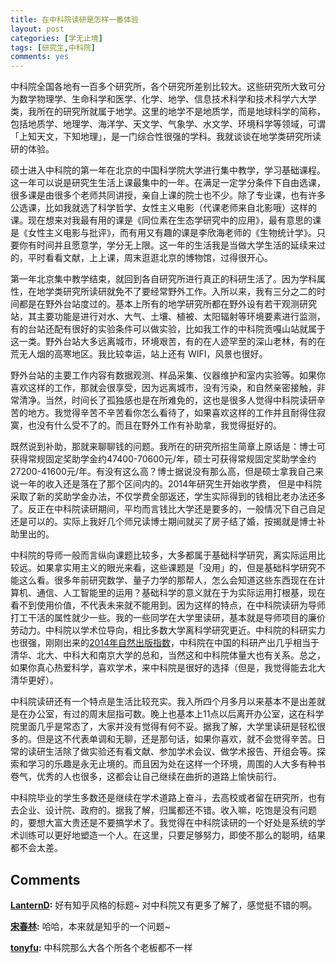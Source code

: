 ```yaml
---
title: 在中科院读研是怎样一番体验
layout: post
categories: [学无止境]
tags: [研究生,中科院]
comments: yes
---
```


中科院全国各地有一百多个研究所，各个研究所差别比较大。这些研究所大致可分为数学物理学、生命科学和医学、化学、地学、信息技术科学和技术科学六大学类，我所在的研究所就属于地学。这里的地学不是地质学，而是地球科学的简称，包括地质学、地理学、海洋学、天文学、气象学、水文学、环境科学等领域，可谓「上知天文，下知地理」，是一门综合性很强的学科。我就谈谈在地学类研究所读研的体验。 

硕士进入中科院的第一年在北京的中国科学院大学进行集中教学，学习基础课程。这一年可以说是研究生生活上课最集中的一年。在满足一定学分条件下自由选课，很多课是由很多个老师共同讲授，亲自上课的院士也不少。除了专业课，也有许多公选课，比如我就选了科学哲学、女性主义电影（代课老师来自北影哦）这样的课。现在想来对我最有用的课是《同位素在生态学研究中的应用》，最有意思的课是《女性主义电影与批评》，而有用又有趣的课是李欣海老师的《生物统计学》。只要你有时间并且愿意学，学分无上限。这一年的生活我是当做大学生活的延续来过的，平时看看文献，上上课，周末逛逛北京的博物馆，过得很开心。 

第一年北京集中教学结束，就回到各自研究所进行真正的科研生活了。因为学科属性，在地学类研究所读研就免不了要经常野外工作。入所以来，我有三分之二的时间都是在野外台站度过的。基本上所有的地学研究所都在野外设有若干观测研究站，其主要功能是进行对水、大气、土壤、植被、太阳辐射等环境要素进行监测，有的台站还配有很好的实验条件可以做实验，比如我工作的中科院贡嘎山站就属于这一类。野外台站大多远离城市，环境艰苦，有的在人迹罕至的深山老林，有的在荒无人烟的高寒地区。我比较幸运，站上还有 WIFI，风景也很好。 

野外台站的主要工作内容有数据观测、样品采集、仪器维护和室内实验等。如果你喜欢这样的工作，那就会很享受，因为远离城市，没有污染，和自然亲密接触，非常清净。当然，时间长了孤独感也是在所难免的，这也是很多人觉得中科院读研辛苦的地方。我觉得辛苦不辛苦看你怎么看待了，如果喜欢这样的工作并且耐得住寂寞，也没有什么受不了的。而且在野外工作有补助拿，我觉得挺好的。 

既然说到补助，那就来聊聊钱的问题。我所在的研究所招生简章上原话是：博士可获得常规固定奖助学金约47400-70600元/年，硕士可获得常规固定奖助学金约27200-41600元/年。有没有这么高？博士据说没有那么高，但是硕士拿我自己来说一年的收入还是落在了那个区间内的。2014年研究生开始收学费， 但是中科院采取了新的奖助学金办法，不仅学费全部返还，学生实际得到的钱相比老办法还多了。反正在中科院读研期间，平均而言钱比大学还是要多的，一般情况下自己自足还是可以的。实际上我好几个师兄读博士期间就买了房子结了婚，按揭就是博士补助里出的。 

中科院的导师一般而言纵向课题比较多，大多都属于基础科学研究，离实际运用比较远。如果拿实用主义的眼光来看，这些课题是「没用」的，但是基础科学研究不能这么看。很多年前研究数学、量子力学的那帮人，怎么会知道这些东西现在在计算机、通信、人工智能里的运用？基础科学的意义就在于为实际运用打根基，现在看不到使用价值，不代表未来就不能用到。因为这样的特点，在中科院读研为导师打工干活的属性就少一些。我的一些同学在大学里读研，基本就是导师项目的廉价劳动力。中科院以学术位导向，相比多数大学离科学研究更近。中科院的科研实力也很强，刚刚出来的[2014年自然出版指数](http://www.natureasia.com/en/publishing-index/china/)，中科院在中国的科研产出几乎相当于清华、北大、中科大和南京大学的总和，当然这和中科院体量大也有关系。总之，如果你真心热爱科学，喜欢学术，来中科院是很好的选择（但是，我觉得能去北大清华更好）。 

中科院读研还有一个特点是生活比较充实。我入所四个月多月以来基本不是出差就是在办公室，有过的周末屈指可数。晚上也基本上11点以后离开办公室，这在科学院里面几乎是常态了，大家并没有觉得有何不妥。据我了解，大学里读研是轻松很多的。但是这不代表单调和无聊，还是那句话，如果你喜欢，就不会觉得辛苦。日常的读研生活除了做实验还有看文献、参加学术会议、做学术报告、开组会等。探索和学习的乐趣是永无止境的。而且因为处在这样一个环境，周围的人大多有种书卷气，优秀的人也很多，这都会让自己继续在曲折的道路上愉快前行。 

中科院毕业的学生多数还是继续在学术道路上奋斗，去高校或者留在研究所，也有去企业、设计院、政府的。据我了解，归属都还不错。收入嘛，吃饱是没有问题的，要想大富大贵还是不要搞学术了。我觉得在中科院读研的一个好处是系统的学术训练可以更好地塑造一个人。在这里，只要足够努力，即使不那么的聪明，结果都不会太差。

## Comments

**[LanternD](#26182 "2014-12-29 11:58:19"):** 好有知乎风格的标题~ 对中科院又有更多了解了，感觉挺不错的啊。

**[宋春林](#26219 "2014-12-30 00:21:11"):** 哈哈，本来就是知乎的一个问题~

**[tonyfu](#57411 "2016-01-18 07:31:15"):** 中科院那么大各个所各个老板都不一样

